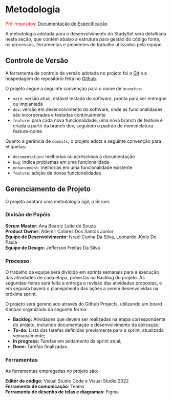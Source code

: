
# Metodologia

<span style="color:red">Pré-requisitos: <a href="02-Especificação do Projeto.md"> Documentação de Especificação</a></span>

A metodologia adotada para o desenvolvimento do StudySet será detalhada nesta seção, que contém abaixo a estrutura para gestão do código fonte, os processos, ferramentas e ambientes de trabalho utilizados pela equipe. 

## Controle de Versão

A ferramenta de controle de versão adotada no projeto foi o
[Git](https://git-scm.com/) e a hospedagem do repositório feita no [Github](https://github.com).

O projeto segue a seguinte convenção para o nome de `branches`:

<!-- 
- `main`: versão estável já testada do software
- `unstable`: versão já testada do software, porém instável
- `testing`: versão em testes do software
- `dev`: versão de desenvolvimento do software 
!-->

- `main`: versão atual, estável testada do software, pronta para ser entregue ou implantada
- `dev`: versão em desenvolvimento do software, onde as funcionalidades são incorporadas e testadas continuamente
- `feature`: para cada nova funcionalidade, uma nova branch de feature é criada a partir da branch dev, seguindo o padrão de nomenclatura feature-nome

Quanto à gerência de `commits`, o projeto adota a seguinte convenção para
etiquetas:

- `documentation`: melhorias ou acréscimos à documentação
- `bug`: indica problemas em uma funcionalidade
- `enhancement`: melhorias em uma funcionalidade existente
- `feature`: adição de novas funcionalidades

<!--
> **Links Úteis**:
> - [Tutorial GitHub](https://guides.github.com/activities/hello-world/)
> - [Git e Github](https://www.youtube.com/playlist?list=PLHz_AreHm4dm7ZULPAmadvNhH6vk9oNZA)
>  - [Comparando fluxos de trabalho](https://www.atlassian.com/br/git/tutorials/comparing-workflows)
> - [Understanding the GitHub flow](https://guides.github.com/introduction/flow/)
> - [The gitflow workflow - in less than 5 mins](https://www.youtube.com/watch?v=1SXpE08hvGs)
!-->

## Gerenciamento de Projeto
O projeto adotará uma metodologia ágil, o Scrum.

### Divisão de Papéis

**Scrum Master:** Ana Beatriz Leite de Souza <br>
**Product Owner:** Ademir Colares Dos Santos Junior <br>
**Equipe de Desenvolvimento:** Israel Cunha Da Silva, Leonardo Júnio De Paula<br>
**Equipe de Design:** Jefferson Freitas Da Silva 

<!--
> **Links Úteis**:
> - [11 Passos Essenciais para Implantar Scrum no seu 
> Projeto](https://mindmaster.com.br/scrum-11-passos/)
> - [Scrum em 9 minutos](https://www.youtube.com/watch?v=XfvQWnRgxG0)
!-->

### Processo

O trabalho da equipe será dividido em sprints semanais para a execução das atividades de cada etapa, previstas no Backlog do projeto. Às segundas-feiras será feita a entrega e revisão das atividades propostas, e em seguida haverá o planejamento das ações a serem desenvolvidas na próxima sprint. 

O projeto será gerenciado através do Github Projects, utilizando um board Kanban organizado da seguinte forma:

- **Backlog:** Atividades que devem ser realizadas na etapa correspondente do projeto, incluindo documentação e desenvolvimento da aplicação; 
- **To-do:** Lista das tarefas definidas previamente para a sprint, atualizada semanalmente; 
- **In progress:** Tarefas em andamento da sprint atual; 
- **Done:** Tarefas finalizadas. 

<!--
> **Links Úteis**:
> - [Project management, made simple](https://github.com/features/project-management/)
> - [Sobre quadros de projeto](https://docs.github.com/pt/github/managing-your-work-on-github/about-project-boards)
> - [Como criar Backlogs no Github](https://www.youtube.com/watch?v=RXEy6CFu9Hk)
> - [Tutorial Slack](https://slack.com/intl/en-br/)
!-->

### Ferramentas

As ferramentas empregadas no projeto são:

**Editor de código:** Visual Studio Code e Visual Studio 2022 <br>
**Ferramenta de comunicação**:  Teams <br>
**Ferramenta de desenho de telas e diagramas**: Figma
<!--
> **Possíveis Ferramentas que auxiliarão no gerenciamento**: 
> - [Slack](https://slack.com/)
> - [Github](https://github.com/)
!-->
